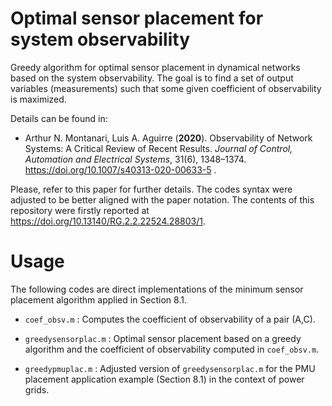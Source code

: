 # Optimal sensor placement for system observability
Greedy algorithm for optimal sensor placement in dynamical networks based on the system observability. The goal is to find a set of output variables (measurements) such that some given coefficient of observability is maximized. 

Details can be found in:
- Arthur N. Montanari, Luis A. Aguirre (**2020**). Observability of Network Systems: A Critical Review of Recent Results. *Journal of Control, Automation and Electrical Systems*, 31(6), 1348–1374. https://doi.org/10.1007/s40313-020-00633-5 .

Please, refer to this paper for further details. The codes syntax were adjusted to be better aligned with the paper notation. The contents of this repository were firstly reported at https://doi.org/10.13140/RG.2.2.22524.28803/1. 


# Usage

The following codes are direct implementations of the minimum sensor placement algorithm applied in Section 8.1.

- `coef_obsv.m`	: Computes the coefficient of observability of a pair (A,C).

- `greedysensorplac.m` : Optimal sensor placement based on a greedy algorithm and the coefficient of observability computed in `coef_obsv.m`.

- `greedypmuplac.m` : Adjusted version of `greedysensorplac.m` for the PMU placement application example (Section 8.1) in the context of power grids.
